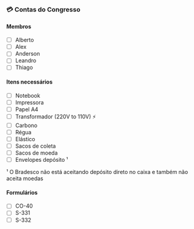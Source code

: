 ###  💳 Contas do Congresso

#### Membros
- [ ] Alberto
- [ ] Alex
- [ ] Anderson
- [ ] Leandro
- [ ] Thiago

#### Itens necessários
- [ ] Notebook
- [ ] Impressora
- [ ] Papel A4
- [ ] Transformador (220V to 110V) ⚡
- [ ] Carbono
- [ ] Régua
- [ ] Elástico
- [ ] Sacos de coleta
- [ ] Sacos de moeda
- [ ] Envelopes depósito ¹

¹ O Bradesco não está aceitando depósito direto no caixa e também não aceita moedas

#### Formulários
- [ ] CO-40
- [ ] S-331
- [ ] S-332
